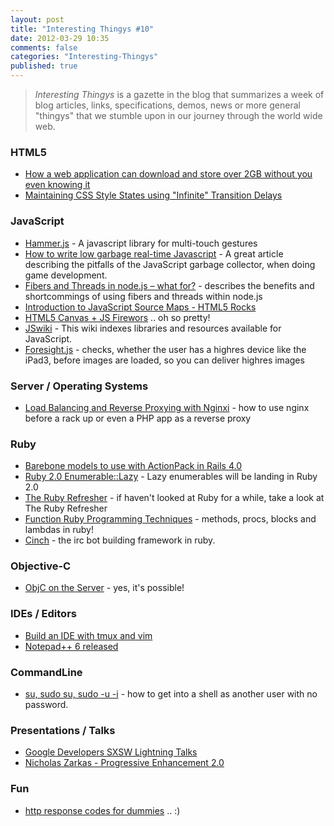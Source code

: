 ```yaml
---
layout: post
title: "Interesting Thingys #10"
date: 2012-03-29 10:35
comments: false
categories: "Interesting-Thingys"
published: true
---
```

> _Interesting Thingys_ is a gazette in the blog that summarizes a week of blog articles, links, specifications, demos, news or more general "thingys" that we stumble upon in our journey through the world wide web.

### HTML5
- [How a web application can download and store over 2GB without you even knowing it](http://jclaes.blogspot.com/2012/03/how-web-application-can-download-and.html)
- [Maintaining CSS Style States using "Infinite" Transition Delays](https://github.com/adamdbradley/foresight.js?utm_source=html5weekly&utm_medium=email)
<!-- more -->

### JavaScript
- [Hammer.js](http://eightmedia.github.com/hammer.js/) - A javascript library for multi-touch gestures
- [How to write low garbage real-time Javascript](http://www.scirra.com/blog/76/how-to-write-low-garbage-real-time-javascript) - A great article describing the pitfalls of the JavaScript garbage collector, when doing game development.
- [Fibers and Threads in node.js – what for?](http://bjouhier.wordpress.com/2012/03/11/fibers-and-threads-in-node-js-what-for/) - describes the benefits and shortcommings of using fibers and threads within node.js
- [Introduction to JavaScript Source Maps - HTML5 Rocks](http://www.html5rocks.com/en/tutorials/developertools/sourcemaps/)
- [HTML5 Canvas + JS Firewors](http://jackrugile.com/lab/fireworks-v1/) .. oh so pretty!
- [JSwiki](http://bebraw.github.com/jswiki/) - This wiki indexes libraries and resources available for JavaScript.
- [Foresight.js](https://github.com/adamdbradley/foresight.js) - checks, whether the user has a highres device like the iPad3, before images are loaded, so you can deliver highres images

### Server / Operating Systems
- [Load Balancing and Reverse Proxying with Nginxi](http://spin.atomicobject.com/2012/02/28/load-balancing-and-reverse-proxying-with-nginx/) - how to use nginx before a rack up or even a PHP app as a reverse proxy

### Ruby
- [Barebone models to use with ActionPack in Rails 4.0](http://blog.plataformatec.com.br/2012/03/barebone-models-to-use-with-actionpack-in-rails-4-0/)
- [Ruby 2.0 Enumerable::Lazy](http://blog.railsware.com/2012/03/13/ruby-2-0-enumerablelazy/) - Lazy enumerables will be landing in Ruby 2.0
- [The Ruby Refresher](http://0xfe.muthanna.com/rubyrefresher/) - if haven't looked at Ruby for a while, take a look at The Ruby Refresher
- [Function Ruby Programming Techniques](http://rubysource.com/functional-programming-techniques-with-ruby-part-ii/) - methods, procs, blocks and lambdas in ruby!
- [Cinch](https://github.com/cinchrb/cinch) - the irc bot building framework in ruby.

### Objective-C
- [ObjC on the Server](http://blog.securemacprogramming.com/2012/03/using-objective-c-on-the-server/) - yes, it's possible!

### IDEs / Editors
- [Build an IDE with tmux and vim](ttp://alexyoung.org/2011/12/19/build-an-ide-with-tmux-and-vim/)
- [Notepad++ 6 released](http://notepad-plus-plus.org/news/notepad-6.0-release.html)

### CommandLine
- [su, sudo su, sudo -u -i](http://johnkpaul.tumblr.com/post/19841381351/su-vs-sudo-su-vs-sudo-u-i) - how to get into a shell as another user with no password.

### Presentations / Talks
- [Google Developers SXSW Lightning Talks](http://www.youtube.com/watch?v=zH5bJSG0DZk) 
- [Nicholas Zarkas - Progressive Enhancement 2.0](http://www.youtube.com/watch?v=hdTxeR90_1E)

### Fun
- [http response codes for dummies](http://twitter.com/#!/_tarun/status/184513954524037122) .. :)
